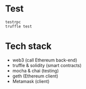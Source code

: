 # Test

```
testrpc
truffle test
```

# Tech stack

* web3 (call Ethereum back-end)
* truffle & solidity (smart contracts)
* mocha & chai (testing)
* geth (Ethereum client)
* Metamask (client)
